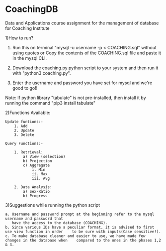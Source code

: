 # CoachingDB
Data and Applications course assignment for the management of database for Coaching Institute

1)How to run?
1. Run this on terminal "mysql -u username -p < COACHING.sql" without using quotes
								or
	Copy the contents of the COACHING.sql file and paste it in the mysql CLI.							
2. Download the coaching.py python script to your system and then run it with "python3 coaching.py".

3. Enter the username and password you have set for mysql and we're good to go!!

Note: If python library "tabulate" is not pre-installed, then install it by running the command "pip3 install tabulate"

2)Functions Available:
    
    Update funtions:-
    	1. Add
    	2. Update
    	3. Delete

    Query Functions:-

    	1. Retrieval:
    		a) View (selection)
    		b) Projection
    		c) Aggregate
    			i. Min
    			ii. Max
    			iii. Avg

    	2. Data Analysis:
    		a) Sex-Ratio
    		b) Progress

3)Suggestions while running the python script

	a. Username and password prompt at the beginning refer to the mysql username and password that
	   have the access to the database (COACHING).
	b. Since various IDs have a peculiar format, it is advised to first use view function in order 	  to be sure with inputs(Case sensitive!).
	c. To make database cleaner and easier to use, we have made few changes in the database when 	compared to the ones in the phases 1,2 & 3.
	